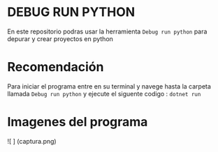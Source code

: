 # DEBUG RUN PYTHON
En este repositorio podras usar la herramienta `Debug run python` para depurar y crear proyectos en python

# Recomendación
Para iniciar el programa entre en su terminal y navege hasta la carpeta llamada `Debug run python` y ejecute el siguente codigo : `dotnet run`

# Imagenes del programa
![ ] (captura.png)
